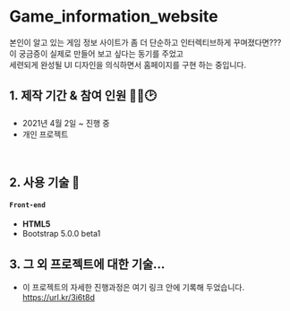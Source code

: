 # Game_information_website

본인이 알고 있는 게임 정보 사이트가 좀 더 단순하고 인터렉티브하게 꾸며졌다면???     
 이 궁금증이 실제로 만들어 보고 싶다는 동기를 주었고         
 세련되게 완성될 UI 디자인을 의식하면서 홈페이지를 구현 하는 중입니다.      

## 1. 제작 기간 & 참여 인원 👨‍🔧🕑

- 2021년 4월 2일 ~ 진행 중
- 개인 프로젝트

<br>

## 2. 사용 기술 📱

#### `Front-end`

- **HTML5**
- Bootstrap 5.0.0 beta1



## 3. 그 외 프로젝트에 대한 기술...
- 이 프로젝트의 자세한 진행과정은 여기 링크 안에 기록해 두었습니다.     
  https://url.kr/3i6t8d

